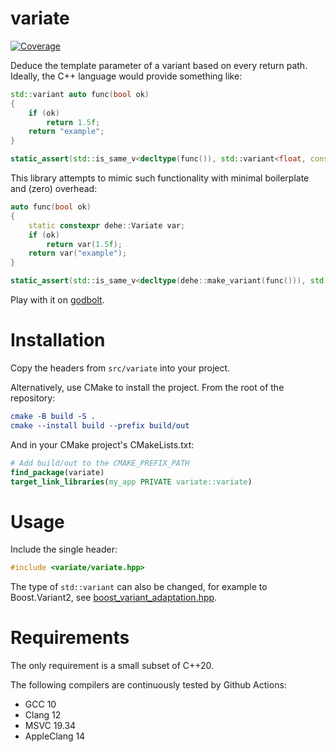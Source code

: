# variate

[![Coverage](https://sonarcloud.io/api/project_badges/measure?project=Tradias_variate&metric=coverage)](https://sonarcloud.io/summary/new_code?id=Tradias_variate)

Deduce the template parameter of a variant based on every return path. Ideally, the C++ language would provide something like:

```c++
std::variant auto func(bool ok)
{
    if (ok)
        return 1.5f;
    return "example";
}

static_assert(std::is_same_v<decltype(func()), std::variant<float, const char*>>);
```

This library attempts to mimic such functionality with minimal boilerplate and (zero) overhead:

```c++
auto func(bool ok)
{
    static constexpr dehe::Variate var;
    if (ok)
        return var(1.5f);
    return var("example");
}

static_assert(std::is_same_v<decltype(dehe::make_variant(func())), std::variant<float, const char*>>);
```

Play with it on [godbolt](https://godbolt.org/z/xWKeece14).

# Installation

Copy the headers from `src/variate` into your project.

Alternatively, use CMake to install the project. From the root of the repository:

```cmake
cmake -B build -S .
cmake --install build --prefix build/out
```

And in your CMake project's CMakeLists.txt:

```cmake
# Add build/out to the CMAKE_PREFIX_PATH
find_package(variate)
target_link_libraries(my_app PRIVATE variate::variate)
```

# Usage

Include the single header:

```cpp
#include <variate/variate.hpp>
```

The type of `std::variant` can also be changed, for example to Boost.Variant2, see [boost_variant_adaptation.hpp](test/boost_variant_adaptation.hpp).

# Requirements

The only requirement is a small subset of C++20.

The following compilers are continuously tested by Github Actions:

* GCC 10
* Clang 12
* MSVC 19.34
* AppleClang 14

